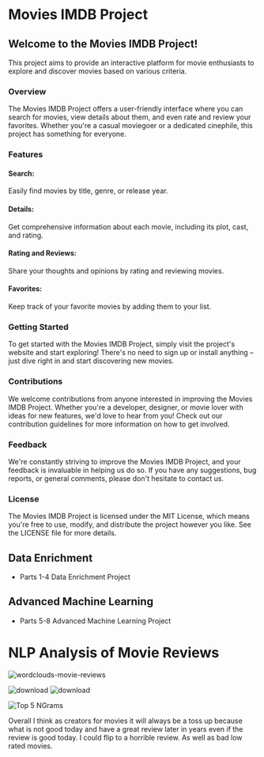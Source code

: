
# Movies IMDB Project
## Welcome to the Movies IMDB Project! 
This project aims to provide an interactive platform for movie enthusiasts to explore and discover movies based on various criteria.

### Overview
The Movies IMDB Project offers a user-friendly interface where you can search for movies, view details about them, and even rate and review your favorites. Whether you're a casual moviegoer or a dedicated cinephile, this project has something for everyone.

### Features

#### Search: 
Easily find movies by title, genre, or release year.

#### Details: 
Get comprehensive information about each movie, including its plot, cast, and rating.

#### Rating and Reviews: 
Share your thoughts and opinions by rating and reviewing movies.

#### Favorites: 
Keep track of your favorite movies by adding them to your list.

### Getting Started
To get started with the Movies IMDB Project, simply visit the project's website and start exploring! There's no need to sign up or install anything – just dive right in and start discovering new movies.

### Contributions
We welcome contributions from anyone interested in improving the Movies IMDB Project. Whether you're a developer, designer, or movie lover with ideas for new features, we'd love to hear from you! Check out our contribution guidelines for more information on how to get involved.

### Feedback
We're constantly striving to improve the Movies IMDB Project, and your feedback is invaluable in helping us do so. If you have any suggestions, bug reports, or general comments, please don't hesitate to contact us.

### License
The Movies IMDB Project is licensed under the MIT License, which means you're free to use, modify, and distribute the project however you like. See the LICENSE file for more details.


## Data Enrichment 
- Parts 1-4 Data Enrichment Project



## Advanced Machine Learning
- Parts 5-8 Advanced Machine Learning Project


# NLP Analysis of Movie Reviews
![wordclouds-movie-reviews](https://github.com/VALDE021/Movies-IMDB-Project/assets/134979886/c986137f-9032-49fb-8c65-f3564f5d1df6)

![download](https://github.com/VALDE021/Movies-IMDB-Project/assets/134979886/f1a13f0c-ce9b-40b8-b032-3f83a90f3e02)
![download](https://github.com/VALDE021/Movies-IMDB-Project/assets/134979886/79b00255-318f-440e-b5e6-45291af07d1c)


![Top 5 NGrams](https://github.com/VALDE021/Movies-IMDB-Project/assets/134979886/79bd35ab-cfc9-4ce5-bfcf-40be9747583d)


Overall I think as creators for movies it will always be a toss up because what is not good today and have a great review later in years even if the review is good today. I could flip to a horrible review. As well as bad low rated movies.
